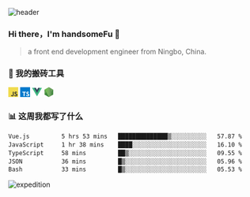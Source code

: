 ![header](https://raw.githubusercontent.com/fzq1998/fzq1998/master/header.png)

### Hi there，I'm handsomeFu 👋

> a front end development engineer from Ningbo, China.

### 🔧 我的搬砖工具
<code><img height="20" src="https://raw.githubusercontent.com/github/explore/80688e429a7d4ef2fca1e82350fe8e3517d3494d/topics/javascript/javascript.png" alt="javascript"></code>
<code><img height="20" src="https://raw.githubusercontent.com/github/explore/80688e429a7d4ef2fca1e82350fe8e3517d3494d/topics/typescript/typescript.png" alt="typescript"></code>
<code><img height="20" src="https://raw.githubusercontent.com/github/explore/80688e429a7d4ef2fca1e82350fe8e3517d3494d/topics/vue/vue.png" alt="vue"></code>
<code><img height="20" src="https://raw.githubusercontent.com/github/explore/80688e429a7d4ef2fca1e82350fe8e3517d3494d/topics/nodejs/nodejs.png" alt="nodejs"></code>



### 📊 这周我都写了什么
<!--START_SECTION:waka-->

```txt
Vue.js         5 hrs 53 mins   ██████████████▒░░░░░░░░░░   57.87 %
JavaScript     1 hr 38 mins    ████░░░░░░░░░░░░░░░░░░░░░   16.10 %
TypeScript     58 mins         ██▒░░░░░░░░░░░░░░░░░░░░░░   09.55 %
JSON           36 mins         █▒░░░░░░░░░░░░░░░░░░░░░░░   05.96 %
Bash           33 mins         █▒░░░░░░░░░░░░░░░░░░░░░░░   05.53 %
```

<!--END_SECTION:waka-->


![expedition](https://raw.githubusercontent.com/fzq1998/fzq1998/master/expedition.gif)


